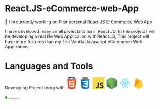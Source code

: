 # React.JS-eCommerce-web-App
 🔭 I’m currently working on  First personal React JS E-Commerce Web App
 
 I have developed many small projects to learn React.JS, In this project I will be developing a real life Web Application with React.JS, This project will have more features than my first Vanilla Javascript eCommerce Web Application.
 

 
 
 # Languages and Tools
 
 Developing Project using with <img src="https://github.com/github/explore/blob/main/topics/html/html.png" alt="html" width="40" height="40"/>  <img src="https://github.com/github/explore/blob/main/topics/css/css.png" alt="css" width="40" height="40"/>  <img src="https://github.com/github/explore/blob/main/topics/javascript/javascript.png" alt="javascript" width="40" height="40"/>  <img src="https://github.com/github/explore/blob/main/topics/nodejs/nodejs.png" alt="nodejs" width="40" height="40"/>  <img src="https://github.com/github/explore/blob/main/topics/react/react.png" alt="react" width="40" height="40"/>  <img src="https://github.com/github/explore/blob/main/topics/firebase/firebase.png" alt="firebase" width="40" height="40"/>  <img   src="https://github.com/github/explore/blob/main/topics/mongodb/mongodb.png" alt="mongodb" width="50" height="50"/>
  
  
